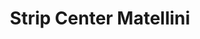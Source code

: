 ---
title: "Strip Center Matellini"
url: /chorrillos/strip-center-matellini/
shop: centro comercial
---